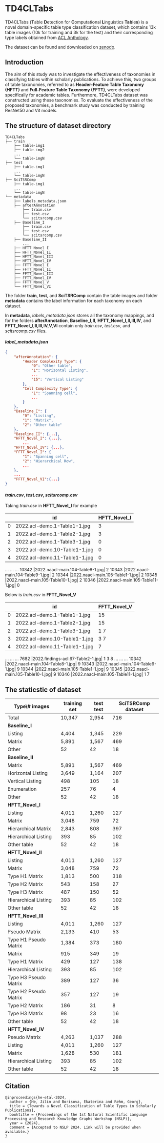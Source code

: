 # TD4CLTabs
TD4CLTabs (**T**able **D**etection for **C**omputational **L**inguistics **Tab**le**s**) is a novel domain-specific table type classification dataset, which contains 13k table images (10k for training and 3k for the test) and their corresponding type labels obtained from [ACL Anthology](https://aclanthology.org/).

The dataset can be found and downloaded on [zenodo](https://zenodo.org/records/10972922). 

## Introduction

The aim of this study was to investigate the effectiveness of taxonomies in classifying
tables within scholarly publications. To
achieve this, two groups of table taxonomies, referred to as **Header-Feature Table Taxonomy (HFTT)** and **Full-Feature Table Taxonomy (FFTT)**, were
developed specifically for academic tables. Furthermore, TD4CLTabs dataset was constructed
using these taxonomies. To evaluate the effectiveness of the proposed taxonomies, a benchmark study was conducted by training ResNet50 and Vit models.

## The structure of dataset directory

```
TD4CLTabs
├── train
    ├── table-img1
    ├── table-img2
    ...
    └── table-imgN
├── test
    ├── table-img1
    ...
    └── table-imgN
├── SciTSRComp
    ├── table-img1
    ...
    └── table-imgN
└── metadata
    ├── labels_metadata.json
    ├── afterAnnotation
        ├── train.csv
        ├── test.csv
        └── scitsrcomp.csv
    ├── Baseline_I
        ├── train.csv
        ├── test.csv
        └── scitsrcomp.csv
    ├── Baseline_II
        ...
    ├── HFTT_Novel_I
    ├── HFTT_Novel_II
    ├── HFTT_Novel_III
    ├── HFTT_Novel_IV
    ├── FFTT_Novel_I
    ├── FFTT_Novel_II
    ├── FFTT_Novel_III
    ├── FFTT_Novel_IV
    ├── FFTT_Novel_V
    └── FFTT_Novel_VI
```

The folder **train**, **test**, and **SciTSRComp** contain the table images and folder **metadata** contains the label information for each taxonomy on each dataset.

In **metadata**, *labels_metadata.json* stores all the taxonomy mappings, and for the folders **afterAnnotation**, **Baseline_I,II**, **HFTT_Novel_I,II,III,IV**, and **FFTT_Novel_I,II,III,IV,V,VI** contain only *train.csv*, *test.csv*, and *scitsrcomp.csv* files.

#### *label_metadata.json*

```json
{
    "afterAnnotation": {
        "Header Complexity Type": {
            "0": "Other table",
            "1": "Horizontal Listing",
            ...
            "15": "Vertical Listing"
        },
        "Cell Complexity Type": {
            "1": "Spanning cell",
            ...
        }
    },
    "Baseline_I": {
        "0": "Listing",
        "1": "Matrix",
        "2": "Other table"
    },
    "Baseline_II": {...},
    "HFTT_Novel_I": {...},
        ...
    "HFTT_Novel_IV": {...},
    "FFTT_Novel_I": {
        "1": "Spanning cell",
        "2": "Hierarchical Row",
        ...
    },
    ...
    "FFTT_Novel_VI":{...}
}
```

#### *train.csv*, *test.csv*, *scitsrcomp.csv*

Taking *train.csv* in **HFTT_Novel_I** for example

| |id|HFTT_Novel_I|
|--|--|--|
|0 |2022.acl-demo.1-Table1-1.jpg| 3
1	|2022.acl-demo.1-Table2-1.jpg|	3
2	|2022.acl-demo.1-Table3-1.jpg|	0
3	|2022.acl-demo.10-Table1-1.jpg|	0
4	|2022.acl-demo.11-Table1-1.jpg|	0
...	...	...
10342	|2022.naacl-main.104-Table8-1.jpg|	2
10343	|2022.naacl-main.104-Table9-1.jpg|	2
10344	|2022.naacl-main.105-Table1-1.jpg|	2
10345	|2022.naacl-main.105-Table10-1.jpg|	2
10346	|2022.naacl-main.105-Table11-1.jpg|	0

Below is *train.csv* in **FFTT_Novel_V**

| |id|FFTT_Novel_V|
|--|--|--|
|0 |2022.acl-demo.1-Table1-1.jpg| 15
1	|2022.acl-demo.1-Table2-1.jpg|	15
2	|2022.acl-demo.1-Table3-1.jpg|	1 7
3	|2022.acl-demo.10-Table1-1.jpg|	3 7
4	|2022.acl-demo.11-Table1-1.jpg|	7
...	...	...
7682	|2022.findings-acl.67-Table2-1.jpg|	1 3 8
... ... ...
10342	|2022.naacl-main.104-Table8-1.jpg|	9
10343	|2022.naacl-main.104-Table9-1.jpg|	9
10344	|2022.naacl-main.105-Table1-1.jpg|	9
10345	|2022.naacl-main.105-Table10-1.jpg|	9
10346	|2022.naacl-main.105-Table11-1.jpg|	1 7

## The staticstic of dataset

|Type\\# images |training set| test test | SciTSRComp dataset|
|--|--|--|--|
|Total|10,347| 2,954 | 716|
|**Baseline_I**|
|Listing|4,404|1,345|229|
|Matrix|5,891|1,567|469|
|Other|52|42|18|
|**Baseline_II**|
|Matrix|5,891|1,567|469|
|Horizontal Listing|3,649|1,164|207|
|Vertical Listing|498|105|18|
|Enumeration|257|76|4|
|Other|52|42|18|
|**HFTT_Novel_I**|
|Listing|4,011|1,260|127|
|Matrix|3,048|759|72|
|Hierarchical Matrix|2,843|808|397|
|Hierarchical Listing|393|85|102|
|Other table|52|42|18|
|**HFTT_Novel_II**|
|Listing|4,011|1,260|127|
|Matrix|3,048|759|72|
|Type H1 Matrix|1,813|500|318|
|Type H2 Matrix|543|158|27|
|Type H3 Matrix|487|150|52|
|Hierarchical Listing|393|85|102|
|Other table|52|42|18|
|**HFTT_Novel_III**|
|Listing|4,011|1,260|127|
|Pseudo Matrix|2,133|410|53|
|Type H1 Pseudo Matrix|1,384|373|180|
|Matrix|915|349|19|
|Type H1 Matrix|429|127|138|
|Hierarchical Listing|393|85|102|
|Type H3 Pseudo Matrix|389|127|36|
|Type H2 Pseudo Matrix|357|127|19|
|Type H2 Matrix|186|31|8|
|Type H3 Matrix|98|23|16|
|Other table|52|42|18|
|**HFTT_Novel_IV**|
|Pseudo Matrix|4,263|1,037|288|
|Listing|4,011|1,260|127|
|Matrix|1,628|530|181|
|Hierarchical Listing|393|85|102|
|Other table|52|42|18|

## Citation

```
@inproceedings{he-etal-2024,
  author = {He, Jilin and Borisova, Ekaterina and Rehm, Georg},
  title = {Towards a Novel Classification of Table Types in Scholarly Publications},
  booktitle = {Proceedings of the 1st Natural Scientific Language Processing and Research Knowledge Graphs Workshop (NSLP)},
  year = {2024},
  comment = {Accepted to NSLP 2024. Link will be provided when available.}
}
```